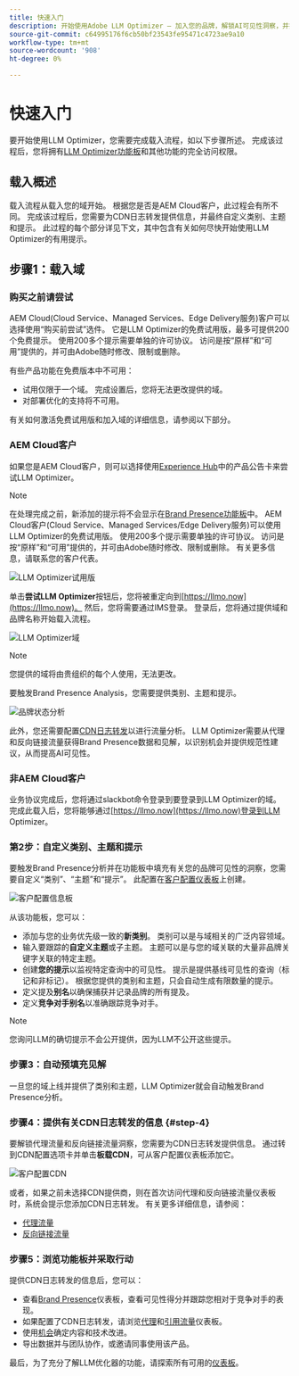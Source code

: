 ```yaml
---
title: 快速入门
description: 开始使用Adobe LLM Optimizer — 加入您的品牌，解锁AI可见性洞察，并探索功能板以提高搜索性能。
source-git-commit: c64995176f6cb50bf23543fe95471c4723ae9a10
workflow-type: tm+mt
source-wordcount: '908'
ht-degree: 0%

---
```



# 快速入门

要开始使用LLM Optimizer，您需要完成载入流程，如以下步骤所述。 完成该过程后，您将拥有[LLM Optimizer功能板](/help/dashboards/dashboards-overview.md)和其他功能的完全访问权限。

## 载入概述

载入流程从载入您的域开始。 根据您是否是AEM Cloud客户，此过程会有所不同。 完成该过程后，您需要为CDN日志转发提供信息，并最终自定义类别、主题和提示。 此过程的每个部分详见下文，其中包含有关如何尽快开始使用LLM Optimizer的有用提示。

## 步骤1：载入域

### 购买之前请尝试

AEM Cloud(Cloud Service、Managed Services、Edge Delivery服务)客户可以选择使用“购买前尝试”选件。 它是LLM Optimizer的免费试用版，最多可提供200个免费提示。 使用200多个提示需要单独的许可协议。 访问是按“原样”和“可用”提供的，并可由Adobe随时修改、限制或删除。

有些产品功能在免费版本中不可用：

* 试用仅限于一个域。 完成设置后，您将无法更改提供的域。
* 对部署优化的支持将不可用。

有关如何激活免费试用版和加入域的详细信息，请参阅以下部分。

### AEM Cloud客户

如果您是AEM Cloud客户，则可以选择使用[Experience Hub](https://experienceleague.adobe.com/en/docs/experience-manager-cloud-service/content/experience-hub/experience-hub)中的产品公告卡来尝试LLM Optimizer。

>[!NOTE]
>在处理完成之前，新添加的提示将不会显示在[Brand Presence功能板](/help/dashboards/brand-presence.md)中。 AEM Cloud客户(Cloud Service、Managed Services/Edge Delivery服务)可以使用LLM Optimizer的免费试用版。 使用200多个提示需要单独的许可协议。 访问是按“原样”和“可用”提供的，并可由Adobe随时修改、限制或删除。 有关更多信息，请联系您的客户代表。

![LLM Optimizer试用版](/help/overview/assets/llm-trial.png)

单击&#x200B;**尝试LLM Optimizer**&#x200B;按钮后，您将被重定向到[https://llmo.now](https://llmo.now)。 然后，您将需要通过IMS登录。 登录后，您将通过提供域和品牌名称开始载入流程。

![LLM Optimizer域](/help/overview/assets/domain.png)

>[!NOTE]
>您提供的域将由贵组织的每个人使用，无法更改。

要触发Brand Presence Analysis，您需要提供类别、主题和提示。

![品牌状态分析](/help/overview/assets/bp-analysis.png)

此外，您还需要配置[CDN日志转发](#step-4)以进行流量分析。 LLM Optimizer需要从代理和反向链接流量获得Brand Presence数据和见解，以识别机会并提供规范性建议，从而提高AI可见性。

### 非AEM Cloud客户

业务协议完成后，您将通过slackbot命令登录到要登录到LLM Optimizer的域。 完成此载入后，您将能够通过[https://llmo.now](https://llmo.now)登录到LLM Optimizer。

### 第2步：自定义类别、主题和提示

要触发Brand Presence分析并在功能板中填充有关您的品牌可见性的洞察，您需要自定义“类别”、“主题”和“提示”。 此配置在[客户配置仪表板](/help/dashboards/customer-configuration.md)上创建。

![客户配置信息板](/help/overview/assets/prompt-creation.png)

从该功能板，您可以：

* 添加与您的业务优先级一致的&#x200B;**新类别**。 类别可以是与域相关的广泛内容领域。
* 输入要跟踪的&#x200B;**自定义主题**&#x200B;或子主题。 主题可以是与您的域关联的大量非品牌关键字关联的特定主题。
* 创建&#x200B;**您的提示**&#x200B;以监视特定查询中的可见性。 提示是提供基线可见性的查询（标记和非标记）。 根据您提供的类别和主题，只会自动生成有限数量的提示。
* 定义提及&#x200B;**别名**&#x200B;以确保捕获并记录品牌的所有提及。
* 定义&#x200B;**竞争对手别名**&#x200B;以准确跟踪竞争对手。

>[!NOTE]
>您询问LLM的确切提示不会公开提供，因为LLM不公开这些提示。

### 步骤3：自动预填充见解

一旦您的域上线并提供了类别和主题，LLM Optimizer就会自动触发Brand Presence分析。

### 步骤4：提供有关CDN日志转发的信息 {#step-4}

要解锁代理流量和反向链接流量洞察，您需要为CDN日志转发提供信息。 通过转到CDN配置选项卡并单击&#x200B;**板载CDN**，可从客户配置仪表板添加它。

![客户配置CDN](/help/overview/assets/cc-cdn.png)

或者，如果之前未选择CDN提供商，则在首次访问代理和反向链接流量仪表板时，系统会提示您添加CDN日志转发。 有关更多详细信息，请参阅：

* [代理流量](/help/dashboards/agentic-traffic.md#cdn-setup)
* [反向链接流量](/help/dashboards/referral-traffic.md#setup#setup)

### 步骤5：浏览功能板并采取行动

提供CDN日志转发的信息后，您可以：

* 查看[Brand Presence](/help/dashboards/brand-presence.md)仪表板，查看可见性得分并跟踪您相对于竞争对手的表现。
* 如果配置了CDN日志转发，请浏览[代理](/help/dashboards/agentic-traffic.md)和[引用流量](/help/dashboards/referral-traffic.md)仪表板。
* 使用[机会](/help/dashboards/opportunities.md)确定内容和技术改进。
* 导出数据并与团队协作，或邀请同事使用该产品。

最后，为了充分了解LLM优化器的功能，请探索所有可用的[仪表板](/help/dashboards/dashboards-overview.md)。
